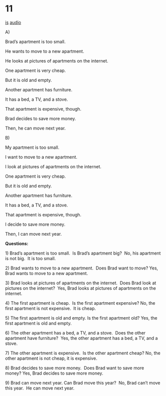# 11

[is](../is/story_11.md)
[audio](../audio/story_11.mp3)

A\)

Brad’s apartment is too small.

He wants to move to a new apartment.

He looks at pictures of apartments on the internet.

One apartment is very cheap.

But it is old and empty.

Another apartment has furniture.

It has a bed, a TV, and a stove.

That apartment is expensive, though.

Brad decides to save more money.

Then, he can move next year.

B\)

My apartment is too small.

I want to move to a new apartment.

I look at pictures of apartments on the internet.

One apartment is very cheap.

But it is old and empty.

Another apartment has furniture.

It has a bed, a TV, and a stove.

That apartment is expensive, though.

I decide to save more money.

Then, I can move next year.

**Questions:**

1\) Brad’s apartment is too small.  Is Brad’s apartment big?  No, his
apartment is not big.  It is too small.

2\) Brad wants to move to a new apartment.  Does Brad want to move?
Yes, Brad wants to move to a new apartment.

3\) Brad looks at pictures of apartments on the internet.  Does Brad
look at pictures on the internet?  Yes, Brad looks at pictures of
apartments on the internet.

4\) The first apartment is cheap.  Is the first apartment expensive?
No, the first apartment is not expensive.  It is cheap.

5\) The first apartment is old and empty. Is the first apartment old?
Yes, the first apartment is old and empty.

6\) The other apartment has a bed, a TV, and a stove.  Does the other
apartment have furniture?  Yes, the other apartment has a bed, a TV, and
a stove.

7\) The other apartment is expensive.  Is the other apartment cheap?
No, the other apartment is not cheap, it is expensive.

8\) Brad decides to save more money.  Does Brad want to save more money?
Yes, Brad decides to save more money.

9\) Brad can move next year. Can Brad move this year?  No, Brad can’t
move this year.  He can move next year.
